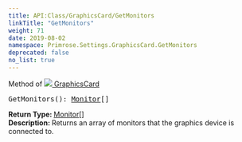 ```yaml
---
title: API:Class/GraphicsCard/GetMonitors
linkTitle: "GetMonitors"
weight: 71
date: 2019-08-02
namespace: Primrose.Settings.GraphicsCard.GetMonitors
deprecated: false
no_list: true
---
```

Method of <a href="/docs/api-reference/Class/GraphicsCard"><img src="/icons/silk/default.png"/>&nbsp;GraphicsCard</a>
<pre class="method-declaration">
GetMonitors(): <span><a class="type" href="/docs/api-reference/Class/Monitor">Monitor</a>[]</span></pre>
<b>Return Type: </b>
<span><a class="type" href="/docs/api-reference/Class/Monitor">Monitor</a>[]</span>
<br/>
<b>Description: </b>
Returns an array of monitors that the graphics device is connected to.

